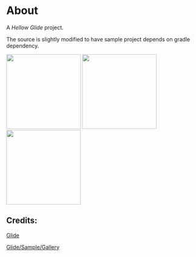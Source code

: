 # About

A *Hellow Glide* project.

The source is slightly modified to have sample project depends on gradle dependency.

<span>
<image src="docs/Screenshot_1.png" style="height: 14em"/>
<image src="docs/Screenshot_2.png" style="height: 14em"/>
<image src="docs/Screenshot_3.png" style="height: 14em"/>
</span>

## Credits:

[Glide](https://github.com/bumptech/glide)

[Glide/Sample/Gallery](https://github.com/bumptech/glide/tree/master/samples/gallery)
